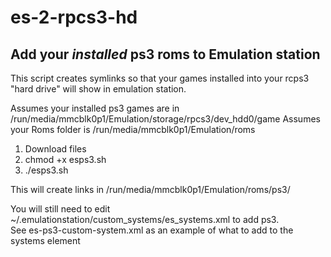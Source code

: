 # es-2-rpcs3-hd
## Add your *installed* ps3 roms to Emulation station

This script creates symlinks so that your games installed into your rcps3 "hard drive" will show in emulation station.

Assumes your installed ps3 games are in /run/media/mmcblk0p1/Emulation/storage/rpcs3/dev_hdd0/game
Assumes your Roms folder is /run/media/mmcblk0p1/Emulation/roms

1) Download files
2) chmod +x esps3.sh
3) ./esps3.sh

This will create links in /run/media/mmcblk0p1/Emulation/roms/ps3/<game title>

You will still need to edit ~/.emulationstation/custom_systems/es_systems.xml to add ps3.  
See es-ps3-custom-system.xml as an example of what to add to the systems element